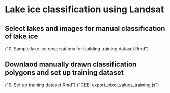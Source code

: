 # Lake ice classification using Landsat

## Select lakes and images for manual classification of lake ice
("0. Sample lake ice observations for building training dataset.Rmd")

## Downlaod manually drawn classification polygons and set up training dataset
("0. Set up training dataset.Rmd")
("GEE: export_pixel_values_training.js")